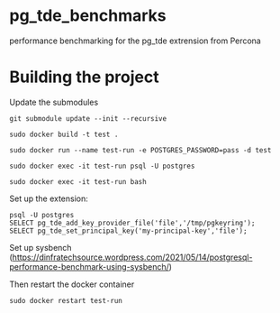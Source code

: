 # pg_tde_benchmarks
performance benchmarking for the pg_tde extrension from Percona


# Building the project

Update the submodules
```
git submodule update --init --recursive
```

```
sudo docker build -t test .
```

```
sudo docker run --name test-run -e POSTGRES_PASSWORD=pass -d test
```

```
sudo docker exec -it test-run psql -U postgres
```

```
sudo docker exec -it test-run bash
```

Set up the extension:

```
psql -U postgres 
SELECT pg_tde_add_key_provider_file('file','/tmp/pgkeyring');
SELECT pg_tde_set_principal_key('my-principal-key','file');
```

Set up sysbench (https://dinfratechsource.wordpress.com/2021/05/14/postgresql-performance-benchmark-using-sysbench/)

Then restart the docker container

```
sudo docker restart test-run
```
